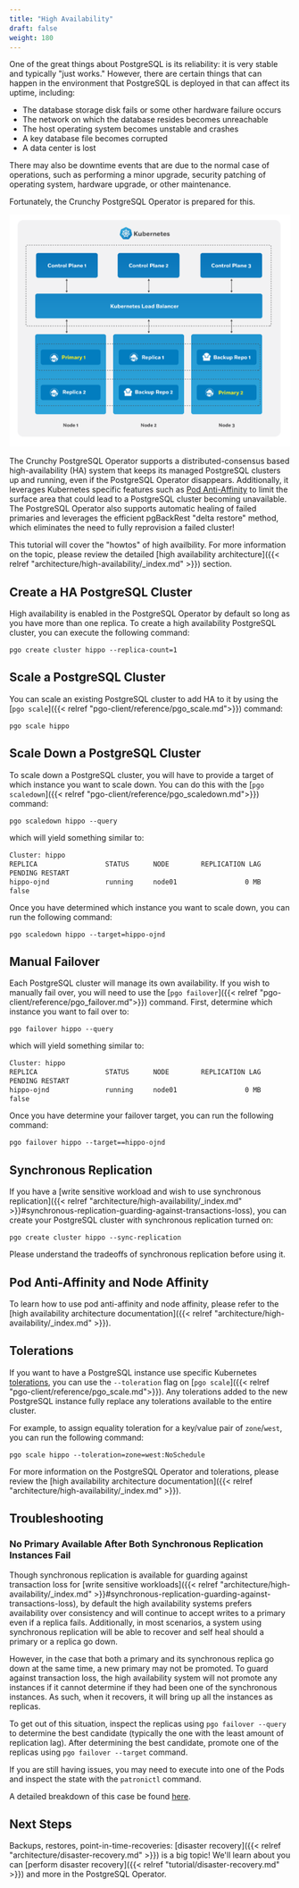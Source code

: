 ```yaml
---
title: "High Availability"
draft: false
weight: 180
---
```


One of the great things about PostgreSQL is its reliability: it is very stable and typically "just works." However, there are certain things that can happen in the environment that PostgreSQL is deployed in that can affect its uptime, including:

- The database storage disk fails or some other hardware failure occurs
- The network on which the database resides becomes unreachable
- The host operating system becomes unstable and crashes
- A key database file becomes corrupted
- A data center is lost

There may also be downtime events that are due to the normal case of operations, such as performing a minor upgrade, security patching of operating system, hardware upgrade, or other maintenance.

Fortunately, the Crunchy PostgreSQL Operator is prepared for this.

![PostgreSQL Operator High-Availability Overview](../images/postgresql-ha-overview.png)

The Crunchy PostgreSQL Operator supports a distributed-consensus based high-availability (HA) system that keeps its managed PostgreSQL clusters up and running, even if the PostgreSQL Operator disappears. Additionally, it leverages Kubernetes specific features such as [Pod Anti-Affinity](#how-the-crunchy-postgresql-operator-uses-pod-anti-affinity) to limit the surface area that could lead to a PostgreSQL cluster becoming unavailable. The PostgreSQL Operator also supports automatic healing of failed primaries and leverages the efficient pgBackRest "delta restore" method, which eliminates the need to fully reprovision a failed cluster!

This tutorial will cover the "howtos" of high availbility. For more information on the topic, please review the detailed [high availability architecture]({{< relref "architecture/high-availability/_index.md" >}}) section.

## Create a HA PostgreSQL Cluster

High availability is enabled in the PostgreSQL Operator by default so long as you have more than one replica. To create a high availability PostgreSQL cluster, you can execute the following command:

```
pgo create cluster hippo --replica-count=1
```

## Scale a PostgreSQL Cluster

You can scale an existing PostgreSQL cluster to add HA to it by using the [`pgo scale`]({{< relref "pgo-client/reference/pgo_scale.md">}}) command:

```
pgo scale hippo
```

## Scale Down a PostgreSQL Cluster

To scale down a PostgreSQL cluster, you will have to provide a target of which instance you want to scale down. You can do this with the [`pgo scaledown`]({{< relref "pgo-client/reference/pgo_scaledown.md">}}) command:

```
pgo scaledown hippo --query
```

which will yield something similar to:

```
Cluster: hippo
REPLICA             	STATUS    	NODE      	REPLICATION LAG     	PENDING RESTART
hippo-ojnd          	running   	node01    	           0 MB     	          false
```

Once you have determined which instance you want to scale down, you can run the following command:

```
pgo scaledown hippo --target=hippo-ojnd
```

## Manual Failover

Each PostgreSQL cluster will manage its own availability. If you wish to manually fail over, you will need to use the [`pgo failover`]({{< relref "pgo-client/reference/pgo_failover.md">}}) command. First, determine which instance you want to fail over to:

```
pgo failover hippo --query
```

which will yield something similar to:

```
Cluster: hippo
REPLICA             	STATUS    	NODE      	REPLICATION LAG     	PENDING RESTART
hippo-ojnd          	running   	node01    	           0 MB     	          false
```

Once you have determine your failover target, you can run the following command:

```
pgo failover hippo --target==hippo-ojnd
```

## Synchronous Replication

If you have a [write sensitive workload and wish to use synchronous replication]({{< relref "architecture/high-availability/_index.md" >}}#synchronous-replication-guarding-against-transactions-loss), you can create your PostgreSQL cluster with synchronous replication turned on:

```
pgo create cluster hippo --sync-replication
```

Please understand the tradeoffs of synchronous replication before using it.

## Pod Anti-Affinity and Node Affinity

To learn how to use pod anti-affinity and node affinity, please refer to the [high availability architecture documentation]({{< relref "architecture/high-availability/_index.md" >}}).

## Tolerations

If you want to have a PostgreSQL instance use specific Kubernetes [tolerations](https://kubernetes.io/docs/concepts/scheduling-eviction/taint-and-toleration/), you can use the `--toleration` flag on [`pgo scale`]({{< relref "pgo-client/reference/pgo_scale.md">}}). Any tolerations added to the new PostgreSQL instance fully replace any tolerations available to the entire cluster.

For example, to assign equality toleration for a key/value pair of `zone`/`west`, you can run the following command:

```
pgo scale hippo --toleration=zone=west:NoSchedule
```

For more information on the PostgreSQL Operator and tolerations, please review the [high availability architecture documentation]({{< relref "architecture/high-availability/_index.md" >}}).

## Troubleshooting

### No Primary Available After Both Synchronous Replication Instances Fail

Though synchronous replication is available for guarding against transaction loss for [write sensitive workloads]({{< relref "architecture/high-availability/_index.md" >}}#synchronous-replication-guarding-against-transactions-loss), by default the high availability systems prefers availability over consistency and will continue to accept writes to a primary even if a replica fails. Additionally, in most scenarios, a system using synchronous replication will be able to recover and self heal should a primary or a replica go down.

However, in the case that both a primary and its synchronous replica go down at the same time, a new primary may not be promoted. To guard against transaction loss, the high availability system will not promote any instances if it cannot determine if they had been one of the synchronous instances. As such, when it recovers, it will bring up all the instances as replicas.

To get out of this situation, inspect the replicas using `pgo failover --query` to determine the best candidate (typically the one with the least amount of replication lag). After determining the best candidate, promote one of the replicas using `pgo failover --target` command.

If you are still having issues, you may need to execute into one of the Pods and inspect the state with the `patronictl` command.

A detailed breakdown of this case be found [here](https://github.com/CrunchyData/postgres-operator/issues/2132#issuecomment-748719843).

## Next Steps

Backups, restores, point-in-time-recoveries: [disaster recovery]({{< relref "architecture/disaster-recovery.md" >}}) is a big topic! We'll learn about you can [perform disaster recovery]({{< relref "tutorial/disaster-recovery.md" >}}) and more in the PostgreSQL Operator.
